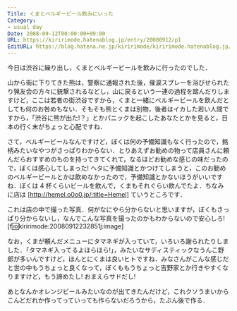 ```yaml
---
Title: くまとベルギービール飲みにいった
Category:
- usual day
Date: 2008-09-12T00:00:00+09:00
URL: https://kiririmode.hatenablog.jp/entry/20080912/p1
EditURL: https://blog.hatena.ne.jp/kiririmode/kiririmode.hatenablog.jp/atom/entry/8454420450078214208
---
```



今日は渋谷に繰り出し，くまとベルギービールを飲みに行ったのでした．

山から街に下りてきた熊は，警察に通報された後，催涙スプレーを浴びせられたり猟友会の方々に銃撃されるなどし，山に戻るという一連の過程を踏んだりしますけど，ここは若者の街渋谷ですから，くまと一緒にベルギービールを飲んだとしても何のお咎めもない．そもそも熊とくまは別物，後者はイカした若い人間ですから，「渋谷に熊が出た!？」とかパニックを起こしたあなたとかを見ると，日本の行く末がちょっと心配ですね．

さて，ベルギービールなんですけど，ぼくは何の予備知識もなく行ったので，銘柄みたいなやつがさっぱりわからない．とりあえずお勧めの物って店員さんに頼んだらおすすめのものを持ってきてくれて，なるほどお勧めな感じの味だったので，ぼくは感心してしまった! ヘタに予備知識とかつけてしまうと，このお勧めのベルギービールとかは飲めなかったので，予備知識とかないほうがいいですね．ぼくは 4 杯くらいビールを飲んで，くまもそれぐらい飲んでたよ．ちなみに店は [http://hemel.o0o0.jp/:title=Hemel] ていうところです．

これは店の中で撮った写真．何がなにやら分からないと思いますが，ぼくもさっぱり分からないし，なんでこんな写真を撮ったのかもわからないので安心しろ!
[f:id:kiririmode:20080912232851j:image]

なお，くまが頼んだメニューにタマネギが入っていて，いろいろ謝られたりしました．「タマネギ入ってるよほらほら!」，みたいなサディスティックなうんこ野郎が多いんですけど，ほんとにくまは良いヒトですね．みなさんがこんな感じだと世の中もうちょっと良くなって，ぼくももうちょっと吉野家とか行きやすくなりますけど，もう諦めたし! おまえらサドだし!

あとなんかオレンジビールみたいなのが出てきたんだけど，これクソうまいからこんどだれか作ってっていっても作らないだろうから，たぶん後で作る．

